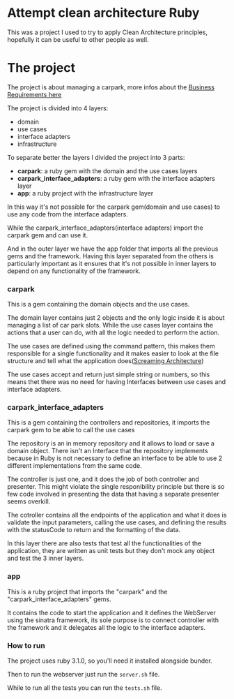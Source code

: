 # Attempt clean architecture Ruby
This was a project I used to try to apply Clean Architecture principles, hopefully it can be useful to other people as well.

# The project
The project is about managing a carpark, more infos about the [Business Requirements here](./Requirements.md)

The project is divided into 4 layers:
* domain
* use cases
* interface adapters
* infrastructure

To separate better the layers I divided the project into 3 parts:
* **carpark**: a ruby gem with the domain and the use cases layers
* **carpark_interface_adapters**: a ruby gem with the interface adapters layer
* **app**: a ruby project with the infrastructure layer

In this way it's not possible for the carpark gem(domain and use cases) to use any code from the interface adapters.

While the carpark_interface_adapters(interface adapters) import the carpark gem and can use it.

And in the outer layer we have the app folder that imports all the previous gems and the framework. Having this layer separated from the others is particularly important as it ensures that it's not possible in inner layers to depend on any functionality of the framework.

### carpark
This is a gem containing the domain objects and the use cases.

The domain layer contains just 2 objects and the only logic inside it is about managing a list of car park slots.
While the use cases layer contains the actions that a user can do, with all the logic needed to perform the action.

The use cases are defined using the command pattern, this makes them responsible for a single functionality and it makes easier to look at the file structure and tell what the application does([Screaming Architecture](http://blog.cleancoder.com/uncle-bob/2011/09/30/Screaming-Architecture.html))

The use cases accept and return just simple string or numbers, so this means thet there was no need for having Interfaces between use cases and interface adapters.

### carpark_interface_adapters
This is a gem containing the controllers and repositories, it imports the carpark gem to be able to call the use cases

The repository is an in memory repository and it allows to load or save a domain object.
There isn't an Interface that the repository implements because in Ruby is not necessary to define an interface to be able to use 2 different implementations from the same code.

The controller is just one, and it does the job of both controller and presenter. This might violate the single responibility principle but there is so few code involved in presenting the data that having a separate presenter seems overkill.

The cotroller contains all the endpoints of the application and what it does is validate the input parameters, calling the use cases, and defining the results with the statusCode to return and the formatting of the data.

In this layer there are also tests that test all the functionalities of the application, they are written as unit tests but they don't mock any object and test the 3 inner layers.

### app
This is a ruby project that imports the "carpark" and the "carpark_interface_adapters" gems.

It contains the code to start the application and it defines the WebServer using the sinatra framework, its sole purpose is to connect controller with the framework and it delegates all the logic to the interface adapters.

### How to run
The project uses ruby 3.1.0, so you'll need it installed alongside bunder.

Then to run the webserver just run the `server.sh` file.

While to run all the tests you can run the `tests.sh` file.
